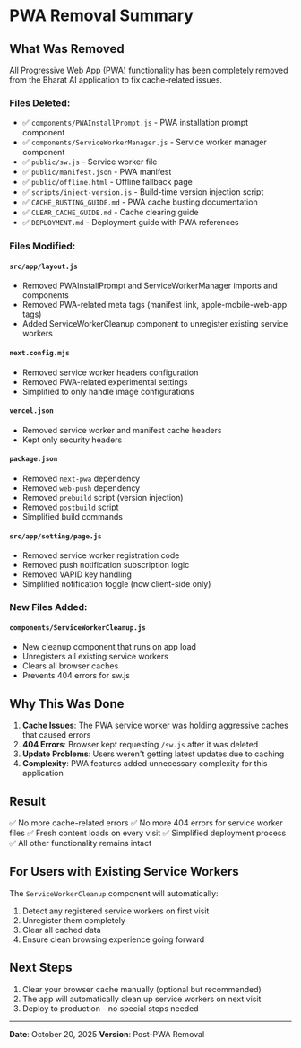 # PWA Removal Summary

## What Was Removed

All Progressive Web App (PWA) functionality has been completely removed from the Bharat AI application to fix cache-related issues.

### Files Deleted:
- ✅ `components/PWAInstallPrompt.js` - PWA installation prompt component
- ✅ `components/ServiceWorkerManager.js` - Service worker manager component
- ✅ `public/sw.js` - Service worker file
- ✅ `public/manifest.json` - PWA manifest
- ✅ `public/offline.html` - Offline fallback page
- ✅ `scripts/inject-version.js` - Build-time version injection script
- ✅ `CACHE_BUSTING_GUIDE.md` - PWA cache busting documentation
- ✅ `CLEAR_CACHE_GUIDE.md` - Cache clearing guide
- ✅ `DEPLOYMENT.md` - Deployment guide with PWA references

### Files Modified:

#### `src/app/layout.js`
- Removed PWAInstallPrompt and ServiceWorkerManager imports and components
- Removed PWA-related meta tags (manifest link, apple-mobile-web-app tags)
- Added ServiceWorkerCleanup component to unregister existing service workers

#### `next.config.mjs`
- Removed service worker headers configuration
- Removed PWA-related experimental settings
- Simplified to only handle image configurations

#### `vercel.json`
- Removed service worker and manifest cache headers
- Kept only security headers

#### `package.json`
- Removed `next-pwa` dependency
- Removed `web-push` dependency
- Removed `prebuild` script (version injection)
- Removed `postbuild` script
- Simplified build commands

#### `src/app/setting/page.js`
- Removed service worker registration code
- Removed push notification subscription logic
- Removed VAPID key handling
- Simplified notification toggle (now client-side only)

### New Files Added:

#### `components/ServiceWorkerCleanup.js`
- New cleanup component that runs on app load
- Unregisters all existing service workers
- Clears all browser caches
- Prevents 404 errors for sw.js

## Why This Was Done

1. **Cache Issues**: The PWA service worker was holding aggressive caches that caused errors
2. **404 Errors**: Browser kept requesting `/sw.js` after it was deleted
3. **Update Problems**: Users weren't getting latest updates due to caching
4. **Complexity**: PWA features added unnecessary complexity for this application

## Result

✅ No more cache-related errors
✅ No more 404 errors for service worker files
✅ Fresh content loads on every visit
✅ Simplified deployment process
✅ All other functionality remains intact

## For Users with Existing Service Workers

The `ServiceWorkerCleanup` component will automatically:
1. Detect any registered service workers on first visit
2. Unregister them completely
3. Clear all cached data
4. Ensure clean browsing experience going forward

## Next Steps

1. Clear your browser cache manually (optional but recommended)
2. The app will automatically clean up service workers on next visit
3. Deploy to production - no special steps needed

---

**Date**: October 20, 2025
**Version**: Post-PWA Removal
